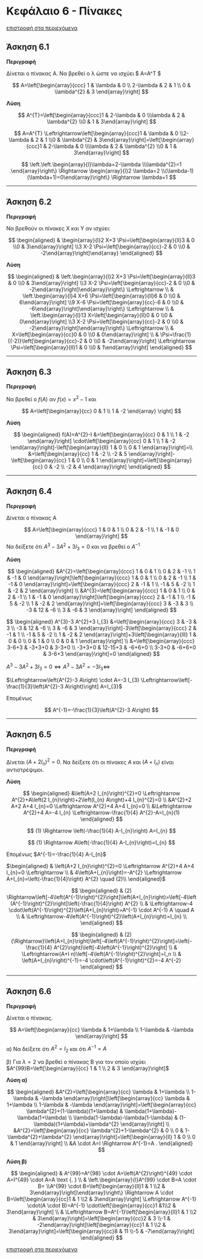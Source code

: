<script type="text/javascript" charset="utf-8" 
src="https://cdn.mathjax.org/mathjax/latest/MathJax.js?config=TeX-AMS-MML_HTMLorMML,
https://vincenttam.github.io/javascripts/MathJaxLocal.js"></script>

# Κεφάλαιο 6 - Πίνακες

[επιστροφή στα περιεχόμενα](./README.md)



## Άσκηση 6.1

**Περιγραφή**

Δίνεται ο πίνακας Α. Να βρεθεί ο λ ώστε να ισχύει $ A=A^T $

$$
A=\left[\begin{array}{ccc}
1 & \lambda & 0 \\
2-\lambda & 2 & 1 \\
0 & \lambda^{2} & 3
\end{array}\right]
$$


**Λύση**

$$
A^{T}=\left[\begin{array}{ccc}1 & 2-\lambda & 0 \\\lambda & 2 & \lambda^{2} \\0 & 1 & 3\end{array}\right]
$$

$$
A=A^{T} \Leftrightarrow\left[\begin{array}{ccc}1 & \lambda & 0 \\2-\lambda & 2 & 1 \\0 & \lambda^{2} & 3\end{array}\right]=\left[\begin{array}{ccc}1 & 2-\lambda & 0 \\\lambda & 2 & \lambda^{2} \\0 & 1 & 3\end{array}\right]
$$

$$
\left.\left.\begin{array}{l}\lambda=2-\lambda \\\lambda^{2}=1 .\end{array}\right\} \Rightarrow \begin{array}{l}2 \lambda=2 \\(\lambda-1)(\lambda+1)=0\end{array}\right\}
\Rightarrow
\lambda=1
$$


---

## Άσκηση 6.2

**Περιγραφή**

Να βρεθούν οι πίνακες Χ και Υ αν ισχύει:

$$
\begin{aligned}
& \begin{array}{l}2 X+3 \Psi=\left[\begin{array}{ll}3 & 0 \\0 & 3\end{array}\right] \\3 X-2 \Psi=\left[\begin{array}{cc}-2 & 0 \\0 & -2\end{array}\right]\end{array}
\end{aligned}
$$

**Λύση**

$$
\begin{aligned}
& \left.\begin{array}{l}2 X+3 \Psi=\left[\begin{array}{ll}3 & 0 \\0 & 3\end{array}\right] \\3 X-2 \Psi=\left[\begin{array}{cc}-2 & 0 \\0 & -2\end{array}\right]\end{array}\right\} \Leftrightarrow \\
& \left.\begin{array}{l}4 X+6 \Psi=\left[\begin{array}{ll}6 & 0 \\0 & 6\end{array}\right] \\9 X-6 \Psi=\left[\begin{array}{cc}-6 & 0 \\0 & -6\end{array}\right]\end{array}\right\} \Leftrightarrow \\
& \left.\begin{array}{l}13 X=\left[\begin{array}{ll}0 & 0 \\0 & 0\end{array}\right] \\3 X-2 \Psi=\left[\begin{array}{cc}-2 & 0 \\0 & -2\end{array}\right]\end{array}\right\} \Leftrightarrow \\
& X=\left[\begin{array}{cc}0 & 0 \\0 & 0\end{array}\right]  \\
& \Psi=\frac{1}{(-2)}\left[\begin{array}{cc}-2 & 0 \\0 & -2\end{array}\right] \Leftrightarrow \Psi=\left[\begin{array}{ll}1 & 0 \\0 & 1\end{array}\right]
\end{aligned}
$$



---

## Άσκηση 6.3

**Περιγραφή**

Να βρεθεί ο $f(A)$ αν $f(x)=x^2 - 1$ και 

$$
A=\left[\begin{array}{cc}
0 & 1 \\
1 & -2
\end{array} \right]
$$

**Λύση**

$$
\begin{aligned}
f(A)=A^{2}-I &=\left[\begin{array}{cc}
0 & 1 \\
1 & -2
\end{array}\right] \cdot\left[\begin{array}{cc}
0 & 1 \\
1 & -2
\end{array}\right]-\left[\begin{array}{ll}
1 & 0 \\
0 & 1
\end{array}\right]=\\
&=\left[\begin{array}{cc}
1 & -2 \\
-2 & 5
\end{array}\right]-\left[\begin{array}{cc}
1 & 0 \\
0 & 1
\end{array}\right]=\left[\begin{array}{cc}
0 & -2 \\
-2 & 4
\end{array}\right]
\end{aligned}
$$




---

## Άσκηση 6.4

**Περιγραφή**

Δίνεται ο πίνακας Α

$$
A=\left[\begin{array}{ccc}
1 & 0 & 1 \\
0 & 2 & -1 \\
1 & -1 & 0
\end{array}\right]
$$
Να δείξετε ότι $A^3-3A^2+3I_3=0$ και να βρεθεί ο $A^{-1}$


**Λύση**


$$
\begin{aligned}
&A^{2}=\left[\begin{array}{ccc}
1 & 0 & 1 \\
0 & 2 & -1 \\
1 & -1 & 0
\end{array}\right]\left[\begin{array}{ccc}
1 & 0 & 1 \\
0 & 2 & -1 \\
1 & -1 & 0
\end{array}\right]=\left[\begin{array}{ccc}
2 & -1 & 1 \\
-1 & 5 & -2 \\
1 & -2 & 2
\end{array}\right] \\
&A^{3}=\left[\begin{array}{ccc}
1 & 0 & 1 \\
0 & 2 & -1 \\
1 & -1 & 0
\end{array}\right]\left[\begin{array}{ccc}
2 & -1 & 1 \\
-1 & 5 & -2 \\
1 & -2 & 2
\end{array}\right]=\left[\begin{array}{ccc}
3 & -3 & 3 \\
-3 & 12 & -6 \\
3 & -6 & 3
\end{array}\right]
\end{aligned}
$$

$$
\begin{aligned}
A^{3}-3 A^{2}+3 I_{3} &=\left[\begin{array}{ccc}
3 & -3 & 3 \\
-3 & 12 & -6 \\
3 & -6 & 3
\end{array}\right]-3\left[\begin{array}{ccc}
2 & -1 & 1 \\
-1 & 5 & -2 \\
1 & -2 & 2
\end{array}\right]+3\left[\begin{array}{lll}
1 & 0 & 0 \\
0 & 1 & 0 \\
0 & 0 & 1
\end{array}\right] \\
&=\left[\begin{array}{ccc}
3-6+3 & -3+3+0 & 3-3+0 \\
-3+3+0 & 12-15+3 & -6+6+0 \\
3-3+0 & -6+6+0 & 3-6+3
\end{array}\right]=0
\end{aligned}
$$

$A^{3}-3 A^{2}+3 I_{3}=0 \Leftrightarrow A^{3}-3 A^{2}=-3 I_{3} \Leftrightarrow$

$\Leftrightarrow\left(A^{2}-3 A\right) \cdot A=-3 I_{3} \Leftrightarrow\left[-\frac{1}{3}\left(A^{2}-3 A\right)\right] A=I_{3}$

Επομένως

$$
 A^{-1}=-\frac{1}{3}\left(A^{2}-3 A\right)
$$


---

## Άσκηση 6.5

**Περιγραφή**

Δίνεται $(A+2I_n)^2 = 0$. Να δείξετε ότι οι πίνακες $A$ και $(A+I_n)$ είναι αντιστρέψιμοι.

**Λύση**

$$
\begin{aligned}
&\left(A+2 I_{n}\right)^{2}=0 \Leftrightarrow A^{2}+A\left(2 I_{n}\right)+2\left(I_{n} A\right)+4 I_{n}^{2}=0 \\
&A^{2}+2 A+2 A+4 I_{n}=0 \Leftrightarrow A^{2}+4 A+4 I_{n}=0 \\
&\Leftrightarrow A^{2}+4 A=-4 I_{n} \Leftrightarrow-\frac{1}{4} A^{2}-A=I_{n}(1)
\end{aligned}
$$


$$
(1) \Rightarrow \left(-\frac{1}{4} A-I_{n}\right) A=I_{n}
$$

$$
(1) \Rightarrow A\left(-\frac{1}{4} A-I_{n}\right)=I_{n}
$$

Επομένως $A^{-1}=-\frac{1}{4} A-I_{n}$

$\begin{aligned}
& \left(A+2 I_{n}\right)^{2}=0 \Leftrightarrow A^{2}+4 A+4 I_{n}=0 \Leftrightarrow \\
& 4\left(A+I_{n}\right)=-A^{2} \Leftrightarrow A+I_{n}=\left(-\frac{1}{4}\right) A^{2}  \quad (2)\\
\end{aligned}$

$$
\begin{aligned}
& (2) \Rightarrow\left[-4\left(A^{-1}\right)^{2}\right]\left(A+I_{n}\right)=\left[-4\left(A^{-1}\right)^{2}\right]\left(-\frac{1}{4}\right) A^{2} \\
& \Leftrightarrow-4 \cdot\left(A^{-1}\right)^{2}\left(A+I_{n}\right)=A^{-1} \cdot A^{-1} A \quad A \\
& \Leftrightarrow-4\left(A^{-1}\right)^{2}\left(A+I_{n}\right)=I_{n} \\
\end{aligned}
$$

$$
\begin{aligned}
& (2) {\Rightarrow}\left(A+I_{n}\right)\left[-4\left(A^{-1}\right)^{2}\right]=\left(-\frac{1}{4} A^{2}\right)\left[-4\left(A^{-1}\right)^{2}\right] \\
& \Leftrightarrow(A+I n)\left[-4\left(A^{-1}\right)^{2}\right]=I_n \\
& \left(A+I_{n}\right)^{-1}=-4 \cdot\left(A^{-1}\right)^{2}=-4 A^{-2}
\end{aligned}
$$


---

## Άσκηση 6.6

**Περιγραφή**

Δίνεται ο πίνακας.

$$
A=\left[\begin{array}{cc}
\lambda & 1+\lambda \\
1-\lambda & -\lambda
\end{array}\right]
$$

α) Να δείξετε ότι $A^2=I_2$ και ότι $A^{-1}=A$

β) Για $\lambda=2$ να βρεθεί ο πίνακας Β για τον οποίο ισχύει $A^{99}B=\left[\begin{array}{cc}
1 & 1 \\
2 & 3
\end{array}\right]$

**Λύση α)**

$$
\begin{aligned}
&A^{2}=\left[\begin{array}{cc}
\lambda & 1+\lambda \\
1-\lambda & -\lambda
\end{array}\right]\left[\begin{array}{cc}
\lambda & 1+\lambda \\
1-\lambda & -\lambda
\end{array}\right]=\left[\begin{array}{cc}
\lambda^{2}+(1-\lambda)(1+\lambda) & \lambda(1+\lambda)-\lambda(1+\lambda) \\
\lambda(1-\lambda)-\lambda(1-\lambda) & (1-\lambda)(1+\lambda)+\lambda^{2}
\end{array}\right] \\
&A^{2}=\left[\begin{array}{cc}
\lambda^{2}+1-\lambda^{2} & 0 \\
0 & 1-\lambda^{2}+\lambda^{2}
\end{array}\right]=\left[\begin{array}{ll}
1 & 0 \\
0 & 1
\end{array}\right] \\
&A \cdot A=I \Rightarrow A^{-1}=A .
\end{aligned}
$$

**Λύση β)**

$$
\begin{aligned}
& A^{99}=A^{98} \cdot A=\left(A^{2}\right)^{49} \cdot A=I^{49} \cdot A=A \text {. } \\
& \left.\begin{array}{l}A^{99} \cdot B=A \cdot B= \\A^{99} \cdot B=\left[\begin{array}{ll}1 & 1 \\2 & 3\end{array}\right]\end{array}\right\} \Rightarrow A \cdot B=\left[\begin{array}{cc}1 & 1 \\2 & 3\end{array}\right] \Leftrightarrow A^{-1} \cdot(A \cdot B)=A^{-1} \cdot\left[\begin{array}{cc}1 &1\\2 & 3\end{array}\right] \\
& \Leftrightarrow B=A^{-1}\left[\begin{array}{ll}1 & 1 \\2 & 3\end{array}\right]=\left[\begin{array}{cc}2 & 3 \\-1 & -2\end{array}\right]\left[\begin{array}{cc}1 & 1 \\2 & 3\end{array}\right]=\left[\begin{array}{cc}8 & 11 \\-5 & -7\end{array}\right]
\end{aligned}
$$




[επιστροφή στα περιεχόμενα](./README.md)